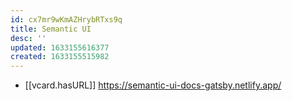 ```yaml
---
id: cx7mr9wKmAZHrybRTxs9q
title: Semantic UI
desc: ''
updated: 1633155616377
created: 1633155515982
---
```


- [[vcard.hasURL]] https://semantic-ui-docs-gatsby.netlify.app/
